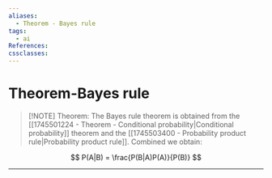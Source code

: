 ```yaml
---
aliases:
  - Theorem - Bayes rule
tags:
  - ai
References: 
cssclasses:
---
```

# Theorem-Bayes rule
> [!NOTE] Theorem: 
> The Bayes rule theorem is obtained from the [[1745501224 - Theorem - Conditional probability|Conditional probability]] theorem and the [[1745503400 - Probability product rule|Probability product rule]]. Combined we obtain:

$$
P(A|B) = \frac{P(B|A)P(A)}{P(B)}
$$

***